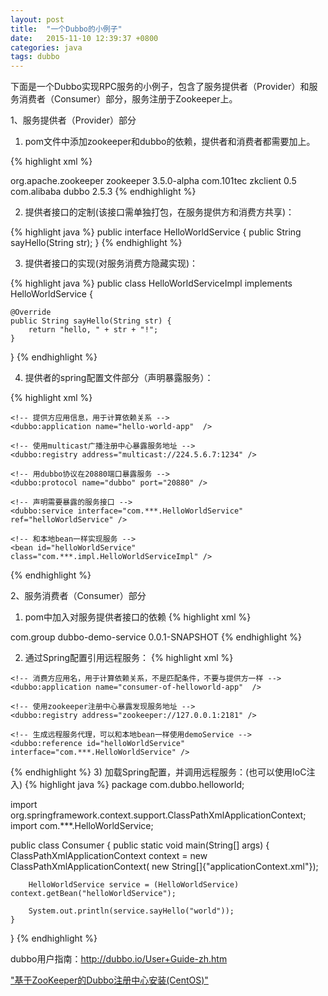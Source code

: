 ```yaml
---
layout: post
title:  "一个Dubbo的小例子"
date:   2015-11-10 12:39:37 +0800
categories: java
tags: dubbo
---
```


下面是一个Dubbo实现RPC服务的小例子，包含了服务提供者（Provider）和服务消费者（Consumer）部分，服务注册于Zookeeper上。

1、服务提供者（Provider）部分

1) pom文件中添加zookeeper和dubbo的依赖，提供者和消费者都需要加上。

{% highlight xml %}
<!-- Zookeeper -->
<dependency>
    <groupId>org.apache.zookeeper</groupId>
    <artifactId>zookeeper</artifactId>
    <version>3.5.0-alpha</version>
</dependency>

<dependency>
    <groupId>com.101tec</groupId>
    <artifactId>zkclient</artifactId>
    <version>0.5</version>
</dependency>

<!-- Dubbo -->
<dependency>
    <groupId>com.alibaba</groupId>
    <artifactId>dubbo</artifactId>
    <version>2.5.3</version>
</dependency>
{% endhighlight %}

2) 提供者接口的定制(该接口需单独打包，在服务提供方和消费方共享)：

{% highlight java %}
public interface HelloWorldService {
    public String sayHello(String str);
}
{% endhighlight %}

3) 提供者接口的实现(对服务消费方隐藏实现)：

{% highlight java %}
public class HelloWorldServiceImpl implements HelloWorldService {

    @Override
    public String sayHello(String str) {
        return "hello, " + str + "!";
    }

}
{% endhighlight %}

4) 提供者的spring配置文件部分（声明暴露服务）：

{% highlight xml %}

<?xml version="1.0" encoding="UTF-8"?>
<beans xmlns="http://www.springframework.org/schema/beans"
    xmlns:xsi="http://www.w3.org/2001/XMLSchema-instance"
    xmlns:dubbo="http://code.alibabatech.com/schema/dubbo"
    xsi:schemaLocation="http://www.springframework.org/schema/beans        http://www.springframework.org/schema/beans/spring-beans.xsd        http://code.alibabatech.com/schema/dubbo        http://code.alibabatech.com/schema/dubbo/dubbo.xsd">

    <!-- 提供方应用信息，用于计算依赖关系 -->
    <dubbo:application name="hello-world-app"  />

    <!-- 使用multicast广播注册中心暴露服务地址 -->
    <dubbo:registry address="multicast://224.5.6.7:1234" />

    <!-- 用dubbo协议在20880端口暴露服务 -->
    <dubbo:protocol name="dubbo" port="20880" />

    <!-- 声明需要暴露的服务接口 -->
    <dubbo:service interface="com.***.HelloWorldService" ref="helloWorldService" />

    <!-- 和本地bean一样实现服务 -->
    <bean id="helloWorldService" class="com.***.impl.HelloWorldServiceImpl" />

</beans>
{% endhighlight %}

2、服务消费者（Consumer）部分

1) pom中加入对服务提供者接口的依赖
{% highlight xml %}
<dependency>
    <groupId>com.group</groupId>
    <artifactId>dubbo-demo-service</artifactId>
    <version>0.0.1-SNAPSHOT</version>
</dependency>
{% endhighlight %}

2) 通过Spring配置引用远程服务：
{% highlight xml %}
<?xml version="1.0" encoding="UTF-8"?>
<beans xmlns="http://www.springframework.org/schema/beans"
    xmlns:xsi="http://www.w3.org/2001/XMLSchema-instance"
    xmlns:dubbo="http://code.alibabatech.com/schema/dubbo"
    xsi:schemaLocation="http://www.springframework.org/schema/beans        http://www.springframework.org/schema/beans/spring-beans.xsd        http://code.alibabatech.com/schema/dubbo        http://code.alibabatech.com/schema/dubbo/dubbo.xsd">

    <!-- 消费方应用名，用于计算依赖关系，不是匹配条件，不要与提供方一样 -->
    <dubbo:application name="consumer-of-helloworld-app"  />

    <!-- 使用zookeeper注册中心暴露发现服务地址 -->
    <dubbo:registry address="zookeeper://127.0.0.1:2181" />

    <!-- 生成远程服务代理，可以和本地bean一样使用demoService -->
    <dubbo:reference id="helloWorldService" interface="com.***.HelloWorldService" />

</beans>
{% endhighlight %}
3) 加载Spring配置，并调用远程服务：(也可以使用IoC注入)
{% highlight java %}
package com.dubbo.helloworld;

import org.springframework.context.support.ClassPathXmlApplicationContext;
import com.***.HelloWorldService;

public class Consumer {
    public static void main(String[] args) {
        ClassPathXmlApplicationContext context = new ClassPathXmlApplicationContext(
                new String[]{"applicationContext.xml"});

        HelloWorldService service = (HelloWorldService) context.getBean("helloWorldService");

        System.out.println(service.sayHello("world"));
    }
}
{% endhighlight %}

dubbo用户指南：http://dubbo.io/User+Guide-zh.htm

["基于ZooKeeper的Dubbo注册中心安装(CentOS)"](zookeeper-and-dubbo-admin-installation.html "基于ZooKeeper的Dubbo注册中心安装(CentOS)")
